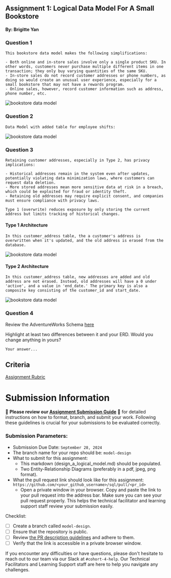 ## Assignment 1: Logical Data Model For A Small Bookstore
#### By: Brigitte Yan 

### Question 1
```
This bookstore data model makes the following simplifications:

- Both online and in-store sales involve only a single product SKU. In other words, customers never purchase multiple different items in one transaction; they only buy varying quantities of the same SKU.
- In-store sales do not record customer addresses or phone numbers, as doing so would create an unusual user experience, especially for a small bookstore that may not have a rewards program.
- Online sales, however, record customer information such as address, phone number, etc.
```
![bookstore data model](images/ERD.jpg)


### Question 2
```
Data Model with added table for employee shifts:
```

![bookstore data model](images/ERD_employeeshifts.jpg)

### Question 3

```
Retaining customer addresses, especially in Type 2, has privacy implications:

- Historical addresses remain in the system even after updates, potentially violating data minimization laws, where customers can request data deletion.
- More stored addresses mean more sensitive data at risk in a breach, which could be exploited for fraud or identity theft.
- Retaining old addresses may require explicit consent, and companies must ensure compliance with privacy laws.

Type 1 (overwrite) reduces exposure by only storing the current address but limits tracking of historical changes.
```
#### Type 1 Architecture 
```
In this customer_address table, the a customer's address is overwritten when it's updated, and the old address is erased from the database. 
```
![bookstore data model](images/customer_address1.png)

#### Type 2 Architecture 
```
In this customer_address table, new addresses are added and old address are not erased. Instead, old addresses will have a 0 under 'active', and a value in 'end_date.' The primary key is also a composite key consisting of the customer_id and start_date.
```
![bookstore data model](images/customer_address2.png)

### Question 4
Review the AdventureWorks Schema [here](https://i.stack.imgur.com/LMu4W.gif)

Highlight at least two differences between it and your ERD. Would you change anything in yours?
```
Your answer...
```

## Criteria

[Assignment Rubric](./assignment_rubric.md)

# Submission Information

🚨 **Please review our [Assignment Submission Guide](https://github.com/UofT-DSI/onboarding/blob/main/onboarding_documents/submissions.md)** 🚨 for detailed instructions on how to format, branch, and submit your work. Following these guidelines is crucial for your submissions to be evaluated correctly.

### Submission Parameters:
* Submission Due Date: `September 28, 2024`
* The branch name for your repo should be: `model-design`
* What to submit for this assignment:
    * This markdown (design_a_logical_model.md) should be populated.
    * Two Entity-Relationship Diagrams (preferably in a pdf, jpeg, png format).
* What the pull request link should look like for this assignment: `https://github.com/<your_github_username>/sql/pull/<pr_id>`
    * Open a private window in your browser. Copy and paste the link to your pull request into the address bar. Make sure you can see your pull request properly. This helps the technical facilitator and learning support staff review your submission easily.

Checklist:
- [ ] Create a branch called `model-design`.
- [ ] Ensure that the repository is public.
- [ ] Review [the PR description guidelines](https://github.com/UofT-DSI/onboarding/blob/main/onboarding_documents/submissions.md#guidelines-for-pull-request-descriptions) and adhere to them.
- [ ] Verify that the link is accessible in a private browser window.

If you encounter any difficulties or have questions, please don't hesitate to reach out to our team via our Slack at `#cohort-4-help`. Our Technical Facilitators and Learning Support staff are here to help you navigate any challenges.
